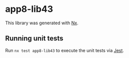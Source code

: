 # app8-lib43

This library was generated with [Nx](https://nx.dev).

## Running unit tests

Run `nx test app8-lib43` to execute the unit tests via [Jest](https://jestjs.io).
